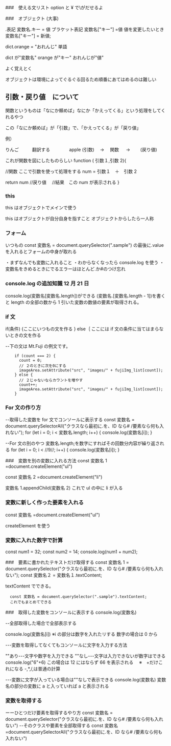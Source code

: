 ###　使える文リスト
option と ¥ で\がだせるよ

###　オブジェクト (大事)

.表記
変数名.キー = 値
ブラケット表記
変数名["キー"] =値
値を変更したいとき　
変数名["キー"] = 新値;

dict.orange = "おれんじ"
単語

dict が"変数名"
orange が"キー"
おれんじが"値"

よく覚えとく

オブジェクトは環境によってぐるぐる回るため順番にあてはめるのは難しい

## 引数・戻り値　について

関数というものは「なにか頼めば」なにか「かえってくる」という処理をしてくれるやつ

この「なにか頼めば」が「引数」で、「かえってくる」が「戻り値」

例）

りんご　　　翻訳する　　　　 apple
(引数)　 → 　関数 　 → 　　(戻り値)

これが関数を図にしたものらしい
function ( 引数１,引数 2){

//関数
ここで引数を使って処理をする
num = 引数１　＋　引数 2

return num //戻り値
　//結果　この num が表示される
}

### this

this はオブジェクトでメインで使う

this はオブジェクトが自分自身を指すこと
オブジェクトからしたら一人称

### フォーム

いつもの const 変数名 = document.querySelector(".sample")
の最後に.value を入れるとフォームの中身が取れる

・まずなんでも変数に入れること
・わからなくなったら console.log を使う
・変数名をきめるときにでるエラーはほとんど.か#のつけ忘れ

### console.log の追加知識 12 月 21 日

console.log(変数名[変数名.length])ができる
(変数名.[変数名.length - 1])を書くと length の全部の数から 1 引いた変数の数値の要素が取得される。

### if 文

if(条件)
{ここにいつもの文を作る
}
else｛
ここには if 文の条件に当てはまらないときの文を作る

--下の文は Mt.Fuji の例文です。

        if (count === 2) {
          count = 0;
          // ２のときに次を0にする
          imageArea.setAttribute("src", "images/" + fujiImg_list[count]);
        } else {
          // ２じゃないならカウントを増やす
          count++;
          imageArea.setAttribute("src", "images/" + fujiImg_list[count]);
        }

### For 文の作り方

--取得した変数を for 文でコンソールに表示する
const 変数名 = document.querySelectorAll("クラスなら最初に.を、ID なら# /要素なら何も入れない");
for (let i = 0; i < 変数名.length; i++) {
console.log(変数名[i]);
}

--For 文の別のやつ
変数名.length;を数字にすればその回数分内容が繰り返される
for (let i = 0; i < //9//; i++) {
console.log(変数名[i]);
}

###　変数を別の変数に入れる方法
const 変数名 1 =document.createElement("ul")

const 変数名 2 =document.createElement("li")

変数名 1.appendChild(変数名 2)
これで ul の中に li が入る

### 変数に新しく作った要素を入れる

const 変数名 =document.createElement("ul")

createElement を使う

### 変数に入れた数字で計算

const num1 = 32;
const num2 = 14;
console.log(num1 + num2);

###　要素に書かれたテキストだけ取得する
const 変数名 1 = document.querySelector("クラスなら最初に.を、ID なら# /要素なら何も入れない");
const 変数名２ = 変数名１.textContent;

textContent でできる。

      const 変数名 = document.querySelector(".sample").textContent;
      これでもまとめてできる

###　取得した変数をコンソールに表示する
console.log(変数名)

--全部取得した場合で全部表示する

console.log(変数名[i])
※i の部分は数字を入れたリする
数字の場合は 0 から

---変数を取得してなくてもコンソールに文字を入力する方法

""あり---文字や数字を入力できる
""なし---文字は入力できないが数字はできる
console.log("6"+6)
この場合は 12 にはならず 66 を表示される 　※　+だけこれになる -,\*,/,は普通の計算

---変数に文字が入っている場合は""なしで表示できる
console.log(変数名)
変数名の部分の変数に a と入っていれば a と表示される

### 変数を取得する

ーーひとつだけ要素を取得するやり方
const 変数名 = document.querySelector("クラスなら最初に.を、ID なら# /要素なら何も入れない")
--そのクラスや要素を全部取得する
const 変数名　=document.querySelectorAll("クラスなら最初に.を、ID なら# /要素なら何も入れない")
